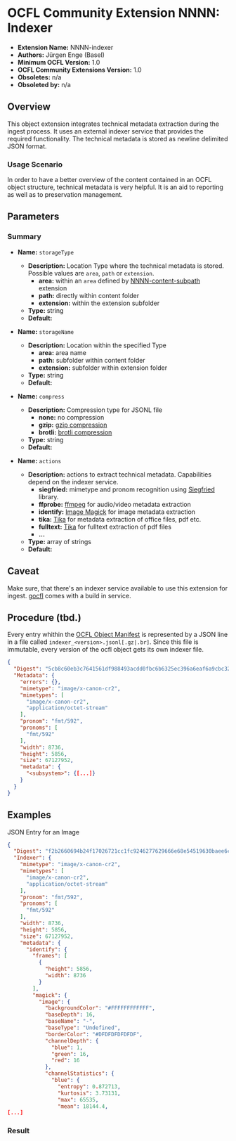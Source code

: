 # OCFL Community Extension NNNN: Indexer

* **Extension Name:** NNNN-indexer
* **Authors:** Jürgen Enge (Basel)
* **Minimum OCFL Version:** 1.0
* **OCFL Community Extensions Version:** 1.0
* **Obsoletes:** n/a
* **Obsoleted by:** n/a

## Overview

This object extension integrates technical metadata extraction during the ingest process.
It uses an external indexer service that provides the required functionality. The technical 
metadata is stored as newline delimited JSON format. 

### Usage Scenario

In order to have a better overview of the content contained in an OCFL object structure, technical metadata is very 
helpful. It is an aid to reporting as well as to preservation management.

## Parameters

### Summary

* **Name:** `storageType`
    * **Description:** Location Type where the technical metadata is stored. Possible values are
        `area`, `path` or `extension`. 
      * **area:** within an `area` defined by [NNNN-content-subpath](NNNN-content-subpath.md)
        extension
      * **path:** directly within content folder
      * **extension:** within the extension subfolder  
    * **Type:** string
    * **Default:** 

* **Name:** `storageName`
    * **Description:** Location within the specified Type 
        * **area:** area name
        * **path:** subfolder within content folder
        * **extension:** subfolder within extension folder
    * **Type:** string
    * **Default:**

* **Name:** `compress`
    * **Description:** Compression type for JSONL file
        * **none:** no compression
        * **gzip:** [gzip compression](https://en.wikipedia.org/wiki/Gzip) 
        * **brotli:** [brotli compression](https://en.wikipedia.org/wiki/Brotli)
    * **Type:** string
    * **Default:**

* **Name:** `actions`
    * **Description:** actions to extract technical metadata. Capabilities depend on the indexer service.
        * **siegfried:** mimetype and pronom recognition using [Siegfried](https://www.itforarchivists.com/siegfried/) 
          library.
        * **ffprobe:** [ffmpeg](https://ffmpeg.org/) for audio/video metadata extraction
        * **identify:** [Image Magick](https://imagemagick.org/) for image metadata extraction
        * **tika:** [Tika](https://tika.apache.org/) for metadata extraction of office files, pdf etc.
        * **fulltext:** [Tika](https://tika.apache.org/) for fulltext extraction of pdf files
        * **...**
    * **Type:** array of strings
    * **Default:**



## Caveat

Make sure, that there's an indexer service available to use this extension for ingest.
[gocfl](https://github.com/je4/gocfl) comes with a build in service.

## Procedure (tbd.)

Every entry whithin the [OCFL Object Manifest](https://ocfl.io/1.1/spec/#manifest) 
is represented by a JSON line in a file called  `indexer_<version>.jsonl[.gz|.br]`.
Since this file is immutable, every version of the ocfl object gets its own indexer file.

```json
{
  "Digest": "5cb8c60eb3c7641561df988493acdd0fbc6b6325ec396a6eaf6a9cbc329e1790b006d61b4465371c21a105b0fb5a77dff9a219ed57ead6cd074d6b8a6e2be896",
  "Metadata": {
    "errors": {},
    "mimetype": "image/x-canon-cr2",
    "mimetypes": [
      "image/x-canon-cr2",
      "application/octet-stream"
    ],
    "pronom": "fmt/592",
    "pronoms": [
      "fmt/592"
    ],
    "width": 8736,
    "height": 5856,
    "size": 67127952,
    "metadata": {
      "<subsystem>": {[...]}
    }
  }
}
```

## Examples

JSON Entry for an Image
```json
{
  "Digest": "f2b2660694b24f17026721cc1fc9246277629666e68e54519630baee6c33bfe10be79ca88706a73e3d23584b37ecf6296894868e04f2f3a106d301def86734e4",
  "Indexer": {
    "mimetype": "image/x-canon-cr2",
    "mimetypes": [
      "image/x-canon-cr2",
      "application/octet-stream"
    ],
    "pronom": "fmt/592",
    "pronoms": [
      "fmt/592"
    ],
    "width": 8736,
    "height": 5856,
    "size": 67127952,
    "metadata": {
      "identify": {
        "frames": [
          {
            "height": 5856,
            "width": 8736
          }
        ],
        "magick": {
          "image": {
            "backgroundColor": "#FFFFFFFFFFFF",
            "baseDepth": 16,
            "baseName": "-",
            "baseType": "Undefined",
            "borderColor": "#DFDFDFDFDFDF",
            "channelDepth": {
              "blue": 1,
              "green": 16,
              "red": 16
            },
            "channelStatistics": {
              "blue": {
                "entropy": 0.872713,
                "kurtosis": 3.73131,
                "max": 65535,
                "mean": 18144.4,
[...]
```

### Result

